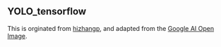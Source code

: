 ## YOLO_tensorflow

This is orginated from [hizhangp](https://github.com/hizhangp/yolo_tensorflow), and adapted from the [Google AI Open Image](https://www.kaggle.com/c/google-ai-open-images-object-detection-track).
